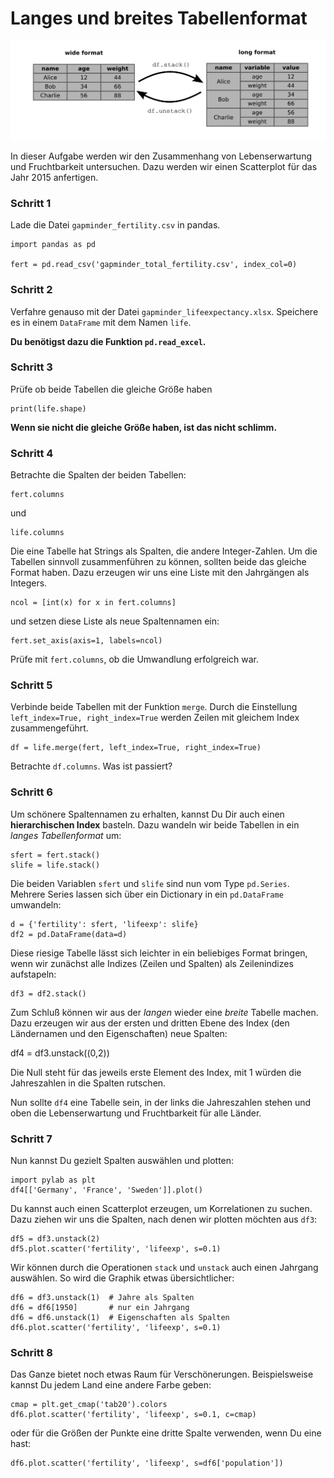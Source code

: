 
# Langes und breites Tabellenformat

![](long_vs_wide.png)

In dieser Aufgabe werden wir den Zusammenhang von Lebenserwartung und Fruchtbarkeit untersuchen. Dazu werden wir einen Scatterplot für das Jahr 2015 anfertigen.

### Schritt 1

Lade die Datei `gapminder_fertility.csv` in pandas.

    import pandas as pd

    fert = pd.read_csv('gapminder_total_fertility.csv', index_col=0)

### Schritt 2

Verfahre genauso mit der Datei `gapminder_lifeexpectancy.xlsx`. Speichere es in einem `DataFrame` mit dem Namen `life`.

**Du benötigst dazu die Funktion `pd.read_excel`.**

### Schritt 3

Prüfe ob beide Tabellen die gleiche Größe haben

    print(life.shape)

**Wenn sie nicht die gleiche Größe haben, ist das nicht schlimm.**

### Schritt 4

Betrachte die Spalten der beiden Tabellen:

    fert.columns

und

    life.columns

Die eine Tabelle hat Strings als Spalten, die andere Integer-Zahlen. Um die Tabellen sinnvoll zusammenführen zu können, sollten beide das gleiche Format haben. Dazu erzeugen wir uns eine Liste mit den Jahrgängen als Integers.

    ncol = [int(x) for x in fert.columns]

und setzen diese Liste als neue Spaltennamen ein:

    fert.set_axis(axis=1, labels=ncol)

Prüfe mit `fert.columns`, ob die Umwandlung erfolgreich war.


### Schritt 5

Verbinde beide Tabellen mit der Funktion `merge`. Durch die Einstellung `left_index=True, right_index=True` werden Zeilen mit gleichem Index zusammengeführt.

    df = life.merge(fert, left_index=True, right_index=True)

Betrachte `df.columns`. Was ist passiert?

### Schritt 6

Um schönere Spaltennamen zu erhalten, kannst Du Dir auch einen **hierarchischen Index** basteln. Dazu wandeln wir beide Tabellen in ein *langes Tabellenformat* um:

    sfert = fert.stack()
    slife = life.stack()

Die beiden Variablen `sfert` und `slife` sind nun vom Type `pd.Series`. Mehrere Series lassen sich über ein Dictionary in ein `pd.DataFrame` umwandeln:

    d = {'fertility': sfert, 'lifeexp': slife}
    df2 = pd.DataFrame(data=d)

Diese riesige Tabelle lässt sich leichter in ein beliebiges Format bringen, wenn wir zunächst alle Indizes (Zeilen und Spalten) als Zeilenindizes aufstapeln:

    df3 = df2.stack()

Zum Schluß können wir aus der *langen* wieder eine *breite* Tabelle machen. Dazu erzeugen wir aus der ersten und dritten Ebene des Index (den Ländernamen und den Eigenschaften) neue Spalten:

   df4 = df3.unstack((0,2))

Die Null steht für das jeweils erste Element des Index, mit 1 würden die Jahreszahlen in die Spalten rutschen.

Nun sollte `df4` eine Tabelle sein, in der links die Jahreszahlen stehen und oben die Lebenserwartung und Fruchtbarkeit für alle Länder.

### Schritt 7

Nun kannst Du gezielt Spalten auswählen und plotten:

    import pylab as plt
    df4[['Germany', 'France', 'Sweden']].plot()

Du kannst auch einen Scatterplot erzeugen, um Korrelationen zu suchen. Dazu ziehen wir uns die Spalten, nach denen wir plotten möchten aus `df3`:

    df5 = df3.unstack(2)
    df5.plot.scatter('fertility', 'lifeexp', s=0.1)

Wir können durch die Operationen `stack` und `unstack` auch einen Jahrgang auswählen. So wird die Graphik etwas übersichtlicher:

    df6 = df3.unstack(1)  # Jahre als Spalten
    df6 = df6[1950]       # nur ein Jahrgang
    df6 = df6.unstack(1)  # Eigenschaften als Spalten
    df6.plot.scatter('fertility', 'lifeexp', s=0.1)

### Schritt 8

Das Ganze bietet noch etwas Raum für Verschönerungen. Beispielsweise kannst Du jedem Land eine andere Farbe geben:

    cmap = plt.get_cmap('tab20').colors
    df6.plot.scatter('fertility', 'lifeexp', s=0.1, c=cmap)

oder für die Größen der Punkte eine dritte Spalte verwenden, wenn Du eine hast:

    df6.plot.scatter('fertility', 'lifeexp', s=df6['population'])
